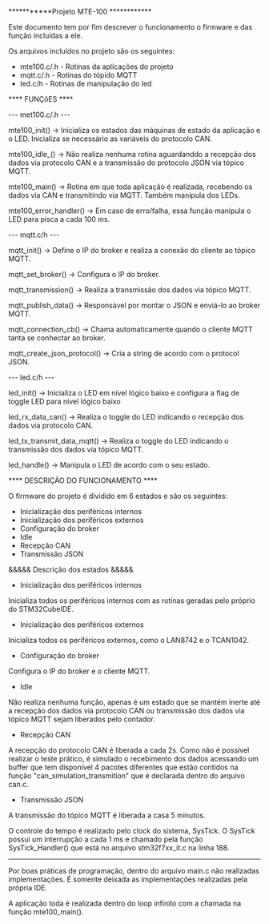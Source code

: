 ***********Projeto MTE-100 ************

Este documento tem por fim descrever o funcionamento o firmware e das função incluídas a ele. 

Os arquivos incluídos no projeto são os seguintes:

- mte100.c/.h - Rotinas da aplicações do projeto
- mqtt.c/.h   - Rotinas do tópido MQTT
- led.c/h     - Rotinas de manipulação do led

**** FUNÇõES ****

--- met100.c/.h ---

mte100_init()               -> Inicializa os estados das máquinas de estado da aplicação e o LED. Inicializa se necessário as variáveis do protocolo CAN. 

mte100_idle_()              -> Não realiza nenhuma rotina aguardanddo a recepção dos dados via protocolo CAN e a transmissão do protocolo JSON via tópico MQTT.

mte100_main()               -> Rotina em que toda aplicação é realizada, recebendo os dados via CAN e transmitindo via MQTT. Também manipula dos LEDs.

mte100_error_handler()      -> Em caso de erro/falha, essa função manipula o LED para pisca a cada 100 ms.

--- mqtt.c/h ---

mqtt_init()			        -> Define o IP do broker e realiza a conexão do cliente ao tópico MQTT.

mqtt_set_broker()           -> Configura o IP do broker.

mqtt_transmission()         -> Realiza a transmissão dos dados via tópico MQTT.

mqtt_publish_data()         -> Responsável por montar o JSON e enviá-lo ao broker MQTT.

mqtt_connection_cb()        -> Chama automaticamente quando o cliente MQTT tanta se conhectar ao broker.

mqtt_create_json_protocol() -> Cria a string de acordo com o protocol JSON.

--- led.c/h ---

led_init()                  -> Inicializa o LED em nível lógico baixo e configura a flag de toggle LED para nível lógico baixo

led_rx_data_can()           -> Realiza o toggle do LED indicando o recepção dos dados via protocolo CAN.

led_tx_transmit_data_mqtt() -> Realiza o toggle do LED indicando o transmissão dos dados via tópico MQTT.

led_handle()                -> Manipula o LED de acordo com o seu estado.

**** DESCRIÇÃO DO FUNCIONAMENTO ****

O firmware do projeto é dividido em 6 estados e são os seguintes:

- Inicialização dos periféricos internos
- Inicialização dos periféricos externos
- Configuração do broker
- Idle
- Recepção CAN
- Transmissão JSON

&&&&& Descrição dos estados &&&&& 

- Inicialização dos periféricos internos

Inicializa todos os periféricos internos com as rotinas geradas pelo próprio do STM32CubeIDE.

- Inicialização dos periféricos externos

Inicializa todos os periféricos externos, como o LAN8742 e o TCAN1042.

- Configuração do broker

Configura o IP do broker e o cliente MQTT.

- Idle

Não realiza nenhuma função, apenas é um estado que se mantém inerte até a recepção dos dados via 
protocolo CAN ou transmissão dos dados via tópico MQTT sejam liberados pelo contador.

- Recepção CAN

A recepção do protocolo CAN é liberada a cada 2s. Como não é possível realizar o teste prático, 
é simulado o recebimento dos dados acessando um buffer que tem disponível 4 pacotes diferentes 
que estão contidos na função "can_simulation_transmition" que é declarada dentro do arquivo can.c. 

- Transmissão JSON

A transmissão do tópico MQTT é liberada a casa 5 minutos.

O controle do tempo é realizado pelo clock do sistema, SysTick. O SysTick possui um interrupção 
a cada 1 ms e chamado pela função SysTick_Handler() que está no arquivo stm32f7xx_it.c na linha 188.

***************************************************************************************************

Por boas práticas de programação, dentro do arquivo main.c não realizadas implementações. É somente 
deixada as implementações realizadas pela própria IDE.

A aplicação toda é realizada dentro do loop infinito com a chamada na função mte100_main().